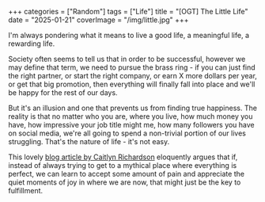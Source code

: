 +++
categories = ["Random"]
tags = ["Life"]
title = "[OGT] The Little Life"
date = "2025-01-21"
coverImage = "/img/little.jpg"
+++

I'm always pondering what it means to live a good life, a meaningful life, a rewarding life.

<!--more-->

Society often seems to tell us that in order to be successful, however we may define that term, we need to pursue the brass ring - if you can just find the right partner, or start the right company, or earn X more dollars per year, or get that big promotion, then everything will finally fall into place and we'll be happy for the rest of our days. 



But it's an illusion and one that prevents us from finding true happiness. The reality is that no matter who you are, where you live, how much money you have, how impressive your job title might me, how many followers you have on social media, we're all going to spend a non-trivial portion of our lives struggling. That's the nature of life - it's not easy.

This lovely <a target="_blank" href="https://caitlynrichardson.substack.com/p/the-quiet-rebellion-of-a-little-life">blog article by Caitlyn Richardson</a> eloquently argues that if, instead of always trying to get to a mythical place where everything is perfect, we can learn to accept some amount of pain and appreciate the quiet moments of joy in where we are now, that might just be the key to fulfillment.

